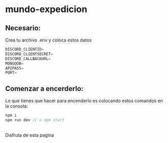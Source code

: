 # mundo-expedicion
## Necesario:
Crea tu archivo .env y coloca estos datos
```js
DISCORD_CLIENTID=
DISCORD_CLIENTSECRET=
DISCORD_CALLBACKURL=
MONGODB=
APIPASS=
PORT=
```
## Comenzar a encerderlo:
Lo que tienes que hacer para encenderlo es colocando estos comandos en la consola:
```js
npm i
npm run dev // o npm start
```
<br>
Disfruta de esta pagina
